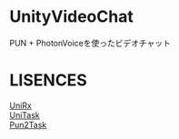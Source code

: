 # UnityVideoChat
PUN + PhotonVoiceを使ったビデオチャット

# LISENCES

[UniRx](https://github.com/neuecc/UniRx)  
[UniTask](https://github.com/Cysharp/UniTask)  
[Pun2Task](https://github.com/TORISOUP/Pun2Task/)  
